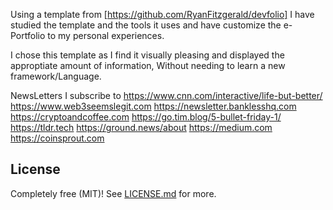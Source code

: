 Using a template from [https://github.com/RyanFitzgerald/devfolio] I have studied the template and the tools it uses and have customize the e-Portfolio to my personal experiences.

I chose this template as I find it visually pleasing and displayed the approptiate amount of information, Without needing to learn a new framework/Language.


NewsLetters I subscribe to
https://www.cnn.com/interactive/life-but-better/
https://www.web3seemslegit.com
https://newsletter.banklesshq.com
https://cryptoandcoffee.com
https://go.tim.blog/5-bullet-friday-1/
https://tldr.tech
https://ground.news/about
https://medium.com
https://coinsprout.com

## License

Completely free (MIT)! See [LICENSE.md](LICENSE.md) for more.
